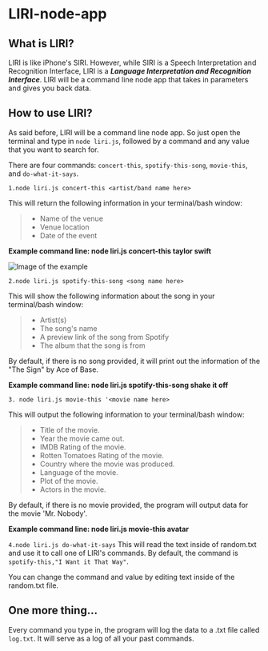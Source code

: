 # LIRI-node-app
## What is LIRI? 
 LIRI is like iPhone's SIRI. However, while SIRI is a Speech Interpretation and Recognition Interface, LIRI is a _**Language Interpretation and Recognition Interface**_. LIRI will be a command line node app that takes in parameters and gives you back data.
## How to use LIRI? 
As said before, LIRI will be a command line node app. So just open the terminal and type in `node liri.js`, followed by a command and any value that you want to search for. 

There are four commands: `concert-this`, `spotify-this-song`, `movie-this`, and `do-what-it-says`.

`1.node liri.js concert-this <artist/band name here>`

This will return the following information in your terminal/bash window:
  >* Name of the venue 
  >* Venue location 
  >* Date of the event 

**Example command line: node liri.js concert-this taylor swift**

![Image of the example](assets.img1.png)


`2.node liri.js spotify-this-song <song name here>`

This will show the following information about the song in your terminal/bash window:
  >* Artist(s)
  >* The song's name
  >* A preview link of the song from Spotify
  >* The album that the song is from

By default, if there is no song provided, it will print out the information of the "The Sign" by Ace of Base.

**Example command line: node liri.js spotify-this-song shake it off**

`3. node liri.js movie-this '<movie name here>`

This will output the following information to your terminal/bash window:
   >* Title of the movie.
   >* Year the movie came out.
   >* IMDB Rating of the movie.
   >* Rotten Tomatoes Rating of the movie.
   >* Country where the movie was produced.
   >* Language of the movie.
   >* Plot of the movie.
   >* Actors in the movie.

By default, if there is no movie provided,  the program will output data for the movie 'Mr. Nobody'.

**Example command line: node liri.js movie-this avatar**

`4.node liri.js do-what-it-says`
This will read the text inside of random.txt and use it to call one of LIRI's commands. By default, the command is `spotify-this,"I Want it That Way"`. 

You can change the command and value by editing text inside of the random.txt file.

## One more thing...
Every command you type in, the program will log the data to a .txt file called `log.txt`. It will serve as a log of all your past commands. 
